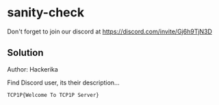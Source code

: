 # sanity-check

Don't forget to join our discord at https://discord.com/invite/Gj6h9TjN3D

## Solution

Author: Hackerika

Find Discord user, its their description...

`TCP1P{Welcome To TCP1P Server}`
